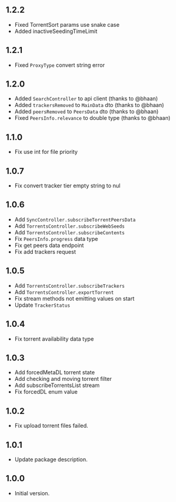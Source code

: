 ## 1.2.2
- Fixed TorrentSort params use snake case
- Added inactiveSeedingTimeLimit

## 1.2.1
- Fixed `ProxyType` convert string error

## 1.2.0
- Added `SearchController` to api client (thanks to @bhaan)
- Added `trackersRemoved` to `MainData` dto (thanks to @bhaan)
- Added `peersRemoved` to `PeersData` dto (thanks to @bhaan)
- Fixed `PeersInfo.relevance` to double type (thanks to @bhaan)

## 1.1.0
- Fix use int for file priority

## 1.0.7
- Fix convert tracker tier empty string to nul

## 1.0.6
- Add `SyncController.subscribeTorrentPeersData`
- Add `TorrentsController.subscribeWebSeeds`
- Add `TorrentsController.subscribeContents`
- Fix `PeersInfo.progress` data type
- Fix get peers data endpoint
- Fix add trackers request

## 1.0.5
- Add `TorrentsController.subscribeTrackers`
- Add `TorrentsController.exportTorrent`
- Fix stream methods not emitting values on start
- Update `TrackerStatus`

## 1.0.4
- Fix torrent availability data type

## 1.0.3
- Add forcedMetaDL torrent state
- Add checking and moving torrent filter
- Add subscribeTorrentsList stream
- Fix forcedDL enum value

## 1.0.2
- Fix upload torrent files failed.

## 1.0.1
- Update package description.

## 1.0.0
- Initial version.
